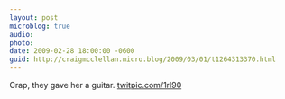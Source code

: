 ```yaml
---
layout: post
microblog: true
audio: 
photo: 
date: 2009-02-28 18:00:00 -0600
guid: http://craigmcclellan.micro.blog/2009/03/01/t1264313370.html
---
```

Crap, they gave her a guitar.  [twitpic.com/1rl90](http://twitpic.com/1rl90)

